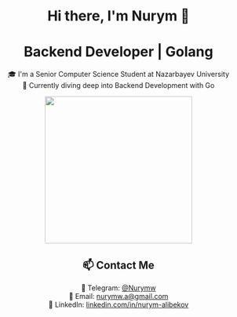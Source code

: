 <div align="center">

# Hi there, I'm Nurym 👋  
# Backend Developer | Golang

🎓 I'm a Senior Computer Science Student at Nazarbayev University  
🌱 Currently diving deep into Backend Development with Go

<img src="https://miro.medium.com/v2/resize:fit:4800/format:webp/0*NCKH5j7mncvMVBcR.gif" width="300"/>

## 📫 Contact Me

💬 Telegram: [@Nurymw](https://t.me/Nurymw)  
📧 Email: [nurymw.a@gmail.com](mailto:nurymw.a@gmail.com)  
🔗 LinkedIn: [linkedin.com/in/nurym-alibekov](https://www.linkedin.com/in/nurym-alibekov)

</div>
